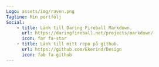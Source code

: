 ```yaml
---
Logo: assets/img/raven.png
Tagline: Min portfölj
Social:
    - title: Länk till Daring Fireball Markdown.
      url: https://daringfireball.net/projects/markdown/
      icon: far fa-star
    - title: Länk till mitt repo på github.
      url: https://github.com/Ekerind/Design
      icon: fab fa-github
---
```

